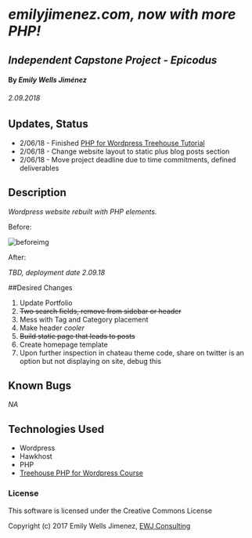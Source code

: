 # _emilyjimenez.com, now with more PHP!_

## _Independent Capstone Project - Epicodus_

#### By _Emily Wells Jiménez_

###### _2.09.2018_

## Updates, Status

* 2/06/18 - Finished [PHP for Wordpress Treehouse Tutorial](https://teamtreehouse.com/library/php-for-wordpress)
* 2/06/18 - Change website layout to static plus blog posts section
* 2/06/18 - Move project deadline due to time commitments, defined deliverables


## Description

_Wordpress website rebuilt with PHP elements._

Before:

![beforeimg](https://i.imgur.com/KrvXhZe.png)

After:

_TBD, deployment date 2.09.18_

##Desired Changes

1. Update Portfolio
2. ~~Two search fields, remove from sidebar or header~~
3. Mess with Tag and Category placement
4. Make header _cooler_
5. ~~Build static page that leads to posts~~
6. Create homepage template
6. Upon further inspection in chateau theme code, share on twitter is an option but not displaying on site, debug this

## Known Bugs

_NA_

## Technologies Used

* Wordpress
* Hawkhost
* PHP
* [Treehouse PHP for Wordpress Course](https://teamtreehouse.com/library/php-for-wordpress)

### License

This software is licensed under the Creative Commons License

Copyright (c) 2017 Emily Wells Jimenez, [EWJ Consulting](http://emilyjimenez.com/)
